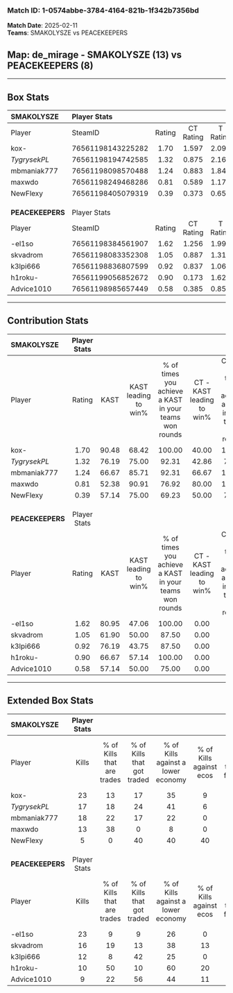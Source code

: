 ### Match ID: 1-0574abbe-3784-4164-821b-1f342b7356bd  
**Match Date**: 2025-02-11  
**Teams**: SMAKOLYSZE vs PEACEKEEPERS  

## **Map**: de_mirage - SMAKOLYSZE (13) vs PEACEKEEPERS (8)  
---  

## Box Stats  

| **SMAKOLYSZE**   | Player Stats      |        |           |          |       |       |       |         |        |      |     |
| :- | :- | :-: | :-: | :-: | :-: | :-: | :-: | :-: | :-: | :-: | :-: |
| Player           | SteamID           | Rating | CT Rating | T Rating | KAST  |  ADR  | Kills | Assists | Deaths | K/D  | HS% |
| kox-             | 76561198143225282 |  1.70  |   1.597   |  2.099   | 90.48 | 106.6 |  23   |    4    |   13   | 1.77 | 43  |
| _TygrysekPL_     | 76561198194742585 |  1.32  |   0.875   |  2.167   | 76.19 | 96.5  |  17   |    6    |   13   | 1.31 | 64  |
| mbmaniak777      | 76561198098570488 |  1.24  |   0.883   |  1.846   | 66.67 | 81.7  |  18   |    5    |   13   | 1.38 | 44  |
| maxwdo           | 76561198249468286 |  0.81  |   0.589   |  1.175   | 52.38 | 57.8  |  13   |    1    |   14   | 0.93 | 69  |
| NewFlexy         | 76561198405079319 |  0.39  |   0.373   |  0.654   | 57.14 | 37.4  |   5   |    3    |   17   | 0.29 | 80  |
|                  |                   |        |           |          |       |       |       |         |        |      |     |
|                  |                   |        |           |          |       |       |       |         |        |      |     |
|                  |                   |        |           |          |       |       |       |         |        |      |     |
| **PEACEKEEPERS** | Player Stats      |        |           |          |       |       |       |         |        |      |     |
| Player           | SteamID           | Rating | CT Rating | T Rating | KAST  |  ADR  | Kills | Assists | Deaths | K/D  | HS% |
| -el1so           | 76561198384561907 |  1.62  |   1.256   |  1.993   | 80.95 | 110.1 |  23   |    6    |   14   | 1.64 | 60  |
| skvadrom         | 76561198083352308 |  1.05  |   0.887   |  1.315   | 61.90 | 94.0  |  16   |    1    |   17   | 0.94 | 68  |
| k3lpi666         | 76561198836807599 |  0.92  |   0.837   |  1.067   | 76.19 | 62.9  |  12   |    2    |   16   | 0.75 | 66  |
| h1roku-          | 76561199056852672 |  0.90  |   0.173   |  1.625   | 66.67 | 74.1  |  10   |    7    |   13   | 0.77 | 50  |
| Advice1010       | 76561198985657449 |  0.58  |   0.385   |  0.852   | 57.14 | 40.0  |   9   |    1    |   16   | 0.56 | 44  |
---  

## Contribution Stats  

| **SMAKOLYSZE**   | Player Stats |       |                      |                                                        |                           |                                                             |                          |                                                            |
| :- | :-: | :-: | :-: | :-: | :-: | :-: | :-: | :-: |
| Player           |    Rating    | KAST  | KAST leading to win% | % of times you achieve a KAST in your teams won rounds | CT - KAST leading to win% | CT - % of times you achieve a KAST in your teams won rounds | T - KAST leading to win% | T - % of times you achieve a KAST in your teams won rounds |
| kox-             |     1.70     | 90.48 |        68.42         |                         100.00                         |           40.00           |                           100.00                            |          100.00          |                           100.00                           |
| _TygrysekPL_     |     1.32     | 76.19 |        75.00         |                         92.31                          |           42.86           |                            75.00                            |          100.00          |                           100.00                           |
| mbmaniak777      |     1.24     | 66.67 |        85.71         |                         92.31                          |           66.67           |                           100.00                            |          100.00          |                           88.89                            |
| maxwdo           |     0.81     | 52.38 |        90.91         |                         76.92                          |           80.00           |                           100.00                            |          100.00          |                           66.67                            |
| NewFlexy         |     0.39     | 57.14 |        75.00         |                         69.23                          |           50.00           |                            75.00                            |          100.00          |                           66.67                            |
|                  |              |       |                      |                                                        |                           |                                                             |                          |                                                            |
|                  |              |       |                      |                                                        |                           |                                                             |                          |                                                            |
|                  |              |       |                      |                                                        |                           |                                                             |                          |                                                            |
| **PEACEKEEPERS** | Player Stats |       |                      |                                                        |                           |                                                             |                          |                                                            |
| Player           |    Rating    | KAST  | KAST leading to win% | % of times you achieve a KAST in your teams won rounds | CT - KAST leading to win% | CT - % of times you achieve a KAST in your teams won rounds | T - KAST leading to win% | T - % of times you achieve a KAST in your teams won rounds |
| -el1so           |     1.62     | 80.95 |        47.06         |                         100.00                         |           0.00            |                            0.00                             |          72.73           |                           100.00                           |
| skvadrom         |     1.05     | 61.90 |        50.00         |                         87.50                          |           0.00            |                            0.00                             |          77.78           |                           87.50                            |
| k3lpi666         |     0.92     | 76.19 |        43.75         |                         87.50                          |           0.00            |                            0.00                             |          87.50           |                           87.50                            |
| h1roku-          |     0.90     | 66.67 |        57.14         |                         100.00                         |           0.00            |                            0.00                             |          72.73           |                           100.00                           |
| Advice1010       |     0.58     | 57.14 |        50.00         |                         75.00                          |           0.00            |                            0.00                             |          75.00           |                           75.00                            |
---  

## Extended Box Stats  

| **SMAKOLYSZE**   | Player Stats |                            |                            |                                    |                         |                              |                                 |        |                             |                                     |                          |                               |                            |
| :- | :-: | :-: | :-: | :-: | :-: | :-: | :-: | :-: | :-: | :-: | :-: | :-: | :-: |
| Player           |    Kills     | % of Kills that are trades | % of Kills that got traded | % of Kills against a lower economy | % of Kills against ecos | % of Kills that are flawless | % of Kills that are close duels | Deaths | % of Deaths that get traded | % of Deaths against a lower economy | % of Deaths against ecos | % of Deaths that are flawless | % of Deaths that are close |
| kox-             |      23      |             13             |             17             |                 35                 |            9            |              74              |                4                |   13   |             31              |                 15                  |            0             |              62               |             8              |
| _TygrysekPL_     |      17      |             18             |             24             |                 41                 |            6            |              76              |                6                |   13   |             31              |                 23                  |            0             |              69               |             15             |
| mbmaniak777      |      18      |             22             |             17             |                 22                 |            0            |              67              |               11                |   13   |             15              |                 23                  |            8             |              69               |             8              |
| maxwdo           |      13      |             38             |             0              |                 8                  |            0            |              77              |                8                |   14   |              7              |                 36                  |            7             |              86               |             7              |
| NewFlexy         |      5       |             0              |             40             |                 40                 |           40            |             100              |                0                |   17   |             24              |                 24                  |            0             |              65               |             0              |
|                  |              |                            |                            |                                    |                         |                              |                                 |        |                             |                                     |                          |                               |                            |
|                  |              |                            |                            |                                    |                         |                              |                                 |        |                             |                                     |                          |                               |                            |
|                  |              |                            |                            |                                    |                         |                              |                                 |        |                             |                                     |                          |                               |                            |
| **PEACEKEEPERS** | Player Stats |                            |                            |                                    |                         |                              |                                 |        |                             |                                     |                          |                               |                            |
| Player           |    Kills     | % of Kills that are trades | % of Kills that got traded | % of Kills against a lower economy | % of Kills against ecos | % of Kills that are flawless | % of Kills that are close duels | Deaths | % of Deaths that get traded | % of Deaths against a lower economy | % of Deaths against ecos | % of Deaths that are flawless | % of Deaths that are close |
| -el1so           |      23      |             9              |             9              |                 26                 |            0            |              74              |                4                |   14   |             14              |                 21                  |            0             |              86               |             14             |
| skvadrom         |      16      |             19             |             13             |                 38                 |           13            |              75              |                6                |   17   |             12              |                 35                  |            6             |              71               |             0              |
| k3lpi666         |      12      |             8              |             42             |                 25                 |            0            |              67              |                8                |   16   |             13              |                 31                  |            0             |              75               |             0              |
| h1roku-          |      10      |             50             |             10             |                 60                 |           20            |              80              |                0                |   13   |             31              |                 23                  |            0             |              62               |             23             |
| Advice1010       |      9       |             22             |             56             |                 44                 |           11            |              44              |               22                |   16   |             19              |                 31                  |            6             |              81               |             0              |
